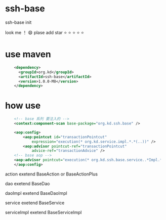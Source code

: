 # ssh-base
ssh-base init

look me ！
:smile:  plase  add  star
:star:  :star:  :star:  :star:  :star: 

# use maven 
```xml  
	<dependency>
	  <groupId>org.kd</groupId>
	  <artifactId>ssh-base</artifactId>
	  <version>1.0.0-M8</version>
	</dependency>
``` 

# how use
```xml 
 	<!-- base 系列 要注入的 -->
    <context:component-scan base-package="org.kd.ssh.base" />
 ``` 

```xml  
	<aop:config>
		<aop:pointcut id="transactionPointcut"
			expression="execution(* org.kd.service.impl.*.*(..))" />
		<aop:advisor pointcut-ref="transactionPointcut"
			advice-ref="transactionAdvice" />
	<!-- base aop -->
	<aop:advisor pointcut="execution(* org.kd.ssh.base.service..*Impl.*(..))" advice-ref="transactionAdvice" />
	</aop:config>
``` 

 action      exetend BaseAction or BaseActionPlus
 
 
 dao         exetend  BaseDao
 
 
 daoImpl     exetend  BaseDaoImpl
 
 
 service     exetend  BaseService
 
 
 serviceImpl exetend  BaseServiceImpl
 